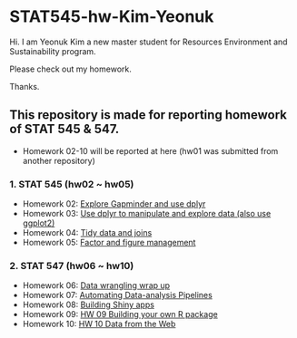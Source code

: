 # STAT545-hw-Kim-Yeonuk
Hi. I am Yeonuk Kim a new master student for Resources Environment and Sustainability program.

Please check out my homework.

Thanks.

## This repository is made for reporting homework of STAT 545 & 547.

- Homework 02-10 will be reported at here (hw01 was submitted from another repository)

### 1. STAT 545 (hw02 ~ hw05)

- Homework 02: [Explore Gapminder and use dplyr](https://github.com/yeonukkim/STAT545-hw-Kim-Yeonuk/blob/master/hw02/hw02_yeonuk.md)
- Homework 03: [Use dplyr to manipulate and explore data (also use ggplot2)](https://github.com/yeonukkim/STAT545-hw-Kim-Yeonuk/tree/master/hw03)
- Homework 04: [Tidy data and joins](https://github.com/yeonukkim/STAT545-hw-Kim-Yeonuk/blob/master/hw04/hw04_yeonuk.md)
- Homework 05: [Factor and figure management](https://github.com/yeonukkim/STAT545-hw-Kim-Yeonuk/blob/master/hw05/hw05_yeonuk.md)

### 2. STAT 547 (hw06 ~ hw10)

- Homework 06: [Data wrangling wrap up](https://github.com/yeonukkim/STAT545-hw-Kim-Yeonuk/tree/master/hw06)
- Homework 07: [Automating Data-analysis Pipelines](https://github.com/yeonukkim/STAT545-hw-Kim-Yeonuk/tree/master/hw07)
- Homework 08: [Building Shiny apps](https://github.com/yeonukkim/STAT545-hw-Kim-Yeonuk/tree/master/hw08)
- Homework 09: [HW 09 Building your own R package](https://github.com/yeonukkim/STAT545-hw-Kim-Yeonuk/tree/master/hw09)
- Homework 10: [HW 10 Data from the Web](https://github.com/yeonukkim/STAT545-hw-Kim-Yeonuk/tree/master/hw10)
